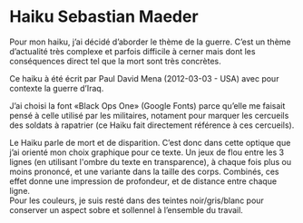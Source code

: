 # Haiku Sebastian Maeder

Pour mon haiku, j’ai décidé d’aborder le thème de la guerre. C’est un thème d’actualité très complexe et parfois difficile à cerner mais dont les conséquences direct tel que la mort sont très concrètes. 

Ce haiku à été écrit par Paul David Mena (2012-03-03 - USA) avec pour contexte la guerre d’Iraq. 

J’ai choisi la font «Black Ops One» (Google Fonts) parce qu’elle me faisait pensé à celle utilisé par les militaires, notament pour marquer les cercueils des soldats à rapatrier (ce Haiku fait directement référence à ces cercueils). 

Le Haiku parle de mort et de disparition. C’est donc dans cette optique que j’ai orienté mon choix graphique pour ce texte. Un jeux de flou entre les 3 lignes (en utilisant l'ombre du texte en transparence), à chaque fois plus ou moins prononcé, et une variante dans la taille des corps. Combinés, ces effet donne une impression de profondeur, et de distance entre chaque ligne.  
Pour les couleurs, je suis resté dans des teintes noir/gris/blanc pour conserver un aspect sobre et sollennel à l’ensemble du travail. 


